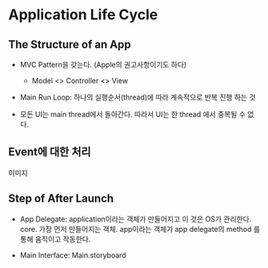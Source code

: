# Application Life Cycle

## The Structure of an App

- MVC Pattern을 갖는다. (Apple의 권고사항이기도 하다)
	- Model <> Controller <> View

- Main Run Loop: 하나의 실행순서(thread)에 따라 계속적으로 반복 진행 하는 것
- 모든 UI는 main thread에서 돌아간다. 따라서 UI는 한 thread 에서 중복될 수 없다.

## Event에 대한 처리

이미지

## Step of After Launch

- App Delegate: application이라는 객체가 만들어지고 이 것은 OS가 관리한다. core. 가장 먼저 만들어지는 객체. app이라는 객체가 app delegate의 method 를 통해 움직이고 작동한다.


- Main Interface: Main.storyboard